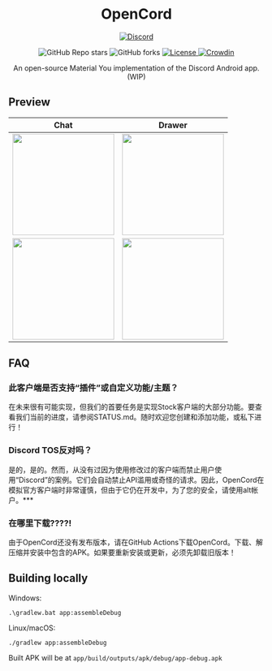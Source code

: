 <h1 align="center">OpenCord</h1>
<p align="center">
  <a href="https://discord.gg/3y6vbneMsW">
    <img alt="Discord" src="https://img.shields.io/discord/885879572447522817.svg?label=OpenCord&logo=discord&style=for-the-badge&logoColor=FFFFFF">
  </a>
</p>
<p align="center">
  <img alt="GitHub Repo stars" src="https://img.shields.io/github/stars/MateriiApps/OpenCord?logo=github&style=for-the-badge">
  <img alt="GitHub forks" src="https://img.shields.io/github/forks/MateriiApps/OpenCord?logo=github&style=for-the-badge">
  <a href="https://github.com/MateriiApps/OpenCord/blob/main/LICENSE">
    <img alt="License" src="https://img.shields.io/github/license/MateriiApps/OpenCord?color=%23007ec6&style=for-the-badge">
  </a>
  <a href="https://crowdin.com/project/opencord">
    <img alt="Crowdin" src="https://badges.crowdin.net/opencord/localized.svg">
  </a>
  <br/>
  <p align="center">
    An open-source Material You implementation of the Discord Android app. (WIP)
  </p>
</p>

## Preview

|                          Chat                           |                          Drawer                           |
|:-------------------------------------------------------:|:---------------------------------------------------------:|
|    <img src=".github/assets/chat.png" width="200"/>     |    <img src=".github/assets/drawer.png" width="200"/>     |
| <img src=".github/assets/themed_chat.png" width="200"/> | <img src=".github/assets/themed_drawer.png" width="200"/> |

## FAQ

### 此客户端是否支持“插件”或自定义功能/主题？

在未来很有可能实现，但我们的首要任务是实现Stock客户端的大部分功能。要查看我们当前的进度，请参阅STATUS.md。随时欢迎您创建和添加功能，或私下进行！

### Discord TOS反对吗？

是的，是的。然而，从没有过因为使用修改过的客户端而禁止用户使用“Discord”的案例。它们会自动禁止API滥用或奇怪的请求。因此，OpenCord在模拟官方客户端时非常谨慎，但由于它仍在开发中，为了您的安全，请使用alt帐户。***

### 在哪里下载????!

由于OpenCord还没有发布版本，请在GitHub Actions下载OpenCord。下载、解压缩并安装中包含的APK。如果要重新安装或更新，必须先卸载旧版本！

## Building locally

Windows:

```batch
.\gradlew.bat app:assembleDebug
```

Linux/macOS:

```shell
./gradlew app:assembleDebug
```

Built APK will be at `app/build/outputs/apk/debug/app-debug.apk`
